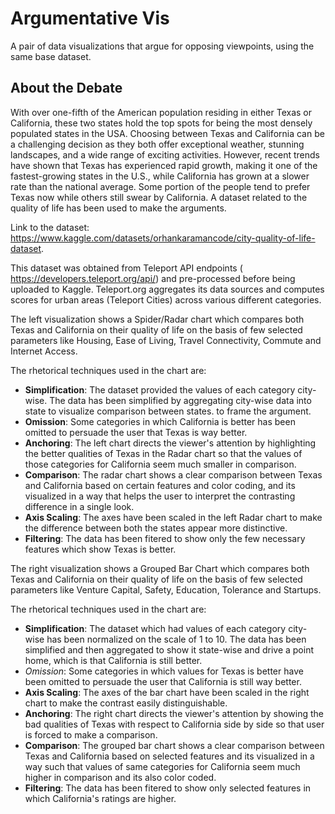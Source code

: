 # Argumentative Vis

A pair of data visualizations that argue for opposing viewpoints, using the same base dataset.


## About the Debate

With over one-fifth of the American population residing in either Texas or California, these two states hold the top spots for being the most densely populated states in the USA. Choosing between Texas and California can be a challenging decision as they both offer exceptional weather, stunning landscapes, and a wide range of exciting activities. However, recent trends have shown that Texas has experienced rapid growth, making it one of the fastest-growing states in the U.S., while California has grown at a slower rate than the national average. Some portion of the people tend to prefer Texas now while others still swear by California.
A dataset related to the quality of life has been used to make the arguments. 

Link to the dataset: https://www.kaggle.com/datasets/orhankaramancode/city-quality-of-life-dataset.

This dataset was obtained from Teleport API endpoints ( https://developers.teleport.org/api/) and pre-processed before being uploaded to Kaggle. Teleport.org aggregates its data sources and computes scores for urban areas (Teleport Cities) across various different categories.

The left visualization shows a Spider/Radar chart which compares both Texas and California on their quality of life on the basis of few selected parameters like Housing, Ease of Living, Travel Connectivity, Commute and Internet Access.

The rhetorical techniques used in the chart are:
- **Simplification**: The dataset provided the values of each category city-wise. The data has been simplified by aggregating city-wise data into state to visualize comparison between states. to frame the argument.
- **Omission**: Some categories in which California is better has been omitted to persuade the user that Texas is way better.
- **Anchoring**: The left chart directs the viewer's attention by highlighting the better qualities of Texas in the Radar chart so that the values of those categories for California seem much smaller in comparison.
- **Comparison**: The radar chart shows a clear comparison between Texas and California based on certain features and color coding, and its visualized in a way that helps the user to interpret the contrasting difference in a single look.
- **Axis Scaling**: The axes have been scaled in the left Radar chart to make the difference between both the states appear more distinctive.
- **Filtering**: The data has been fitered to show only the few necessary features which show Texas is better.

The right visualization shows a Grouped Bar Chart which compares both Texas and California on their quality of life on the basis of few selected parameters like Venture Capital, Safety, Education, Tolerance and Startups.

The rhetorical techniques used in the chart are:
- **Simplification**: The dataset which had values of each category city-wise has been normalized on the scale of 1 to 10. The data has been simplified and then aggregated to show it state-wise and drive a point home, which is that California is still better.
- *Omission*: Some categories in which values for Texas is better have been omitted to persuade the user that California is still way better.
- **Axis Scaling**: The axes of the bar chart have been scaled in the right chart to make the contrast easily distinguishable.
- **Anchoring**: The right chart directs the viewer's attention by showing the bad qualities of Texas with respect to California side by side so that user is forced to make a comparison.
- **Comparison**: The grouped bar chart shows a clear comparison between Texas and California based on selected features and its visualized in a way such that values of same categories for California seem much higher in comparison and its also color coded.
- **Filtering**: The data has been fitered to show only selected features in which California's ratings are higher. 